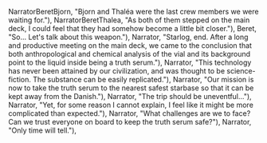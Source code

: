 NarratorBeretBjorn, "Bjorn and Thaléa were the last crew members we were waiting for."),
NarratorBeretThalea, "As both of them stepped on the main deck, I could feel that they had somehow become a little bit closer."),
Beret, "So... Let's talk about this weapon."),
Narrator, "Starlog, end. After a long and productive meeting on the main deck, we came to the conclusion that both anthropological and chemical analysis of the vial and its background point to the liquid inside being a truth serum."),
Narrator, "This technology has never been attained by our civilization, and was thought to be science-fiction. The substance can be easily replicated."),
Narrator, "Our mission is now to take the truth serum to the nearest safest starbase so that it can be kept away from the Danish."),
Narrator, "The trip should be uneventful..."),
Narrator, "Yet, for some reason I cannot explain, I feel like it might be more complicated than expected."),
Narrator, "What challenges are we to face? Can we trust everyone on board to keep the truth serum safe?"),
Narrator, "Only time will tell."),